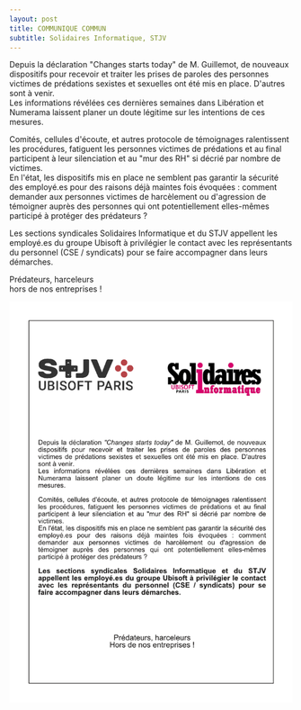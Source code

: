 ```yaml
---
layout: post
title: COMMUNIQUE COMMUN
subtitle: Solidaires Informatique, STJV
---
```


Depuis la déclaration "Changes starts today" de M. Guillemot, de nouveaux dispositifs pour recevoir et traiter les prises de paroles des personnes victimes de prédations sexistes et sexuelles ont été mis en place. D'autres sont à venir.  
Les informations révélées ces dernières semaines dans Libération et Numerama laissent planer un doute légitime sur les intentions de ces mesures.
 
Comités, cellules d'écoute, et autres protocole de témoignages ralentissent les procédures, fatiguent les personnes victimes de prédations et au final participent à leur silenciation et au "mur des RH" si décrié par nombre de victimes.  
En l'état, les dispositifs mis en place ne semblent pas garantir la sécurité des employé.es pour des raisons déjà maintes fois évoquées : comment demander aux personnes victimes de harcèlement ou d'agression de témoigner auprès des personnes qui ont potentiellement elles-mêmes participé à protéger des prédateurs ?

Les sections syndicales Solidaires Informatique et du STJV appellent les employé.es du groupe Ubisoft à privilégier le contact avec les représentants du personnel (CSE / syndicats) pour se faire accompagner dans leurs démarches.
 
Prédateurs, harceleurs  
hors de nos entreprises !

![SIUbiParis](../assets/img/UbisoftParis_Affichage008.png)
